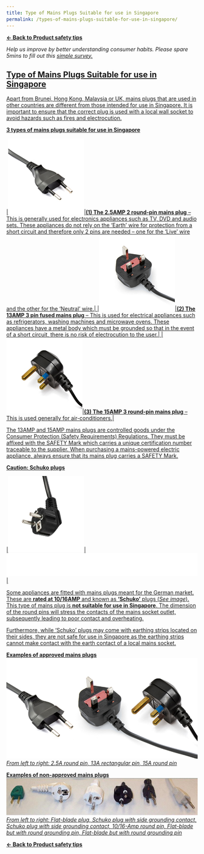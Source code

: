 ```yaml
---
title: Type of Mains Plugs Suitable for use in Singapore
permalink: /types-of-mains-plugs-suitable-for-use-in-singapore/
---
```

**[&#8592; Back to Product safety tips](/consumers/product-safety-tips/home-appliances-and-furniture)**

*Help us improve by better understanding consumer habits. Please spare 5mins to fill out this <a href = "https://form.gov.sg/63a160c3cf15ee00129a4ab4">simple survey.*

## Type of Mains Plugs Suitable for use in Singapore
Apart from Brunei, Hong Kong, Malaysia or UK, mains plugs that are used in other countries are different from those intended for use in Singapore. It is important to ensure that the correct plug is used with a local wall socket to avoid hazards such as fires and electrocution.

**3 types of mains plugs suitable for use in Singapore**

|![mains plugs 1](/images/consumers/did-you-know/types-of-mains-plugs/mains-plugs-1.jpg)|**(1) The 2.5AMP 2 round-pin mains plug** – This is generally used for electronics appliances such as TV, DVD and audio sets. These appliances do not rely on the ‘Earth’ wire for protection from a short circuit and therefore only 2 pins are needed – one for the ‘Live’ wire and the other for the ‘Neutral’ wire.|
|![mains plugs 2](/images/consumers/did-you-know/types-of-mains-plugs/mains-plugs-2.jpg)|**(2) The 13AMP 3 pin fused mains plug** – This is used for electrical appliances such as refrigerators, washing machines and microwave ovens. These appliances have a metal body which must be grounded so that in the event of a short circuit, there is no risk of electrocution to the user.|
|![mains plugs 3](/images/consumers/did-you-know/types-of-mains-plugs/mains-plugs-3.jpg)|**(3) The 15AMP 3 round-pin mains plug** – This is used generally for air-conditioners.|

The 13AMP and 15AMP mains plugs are controlled goods under the Consumer Protection (Safety Requirements) Regulations. They must be affixed with the SAFETY Mark which carries a unique certification number traceable to the supplier. When purchasing a mains-powered electric appliance, always ensure that its mains plug carries a SAFETY Mark.

**Caution: Schuko plugs**

|![mains plugs 4](/images/consumers/did-you-know/types-of-mains-plugs/mains-plugs-4.jpg)|![](/images/consumers/blank.png)|

Some appliances are fitted with mains plugs meant for the German market. These are **rated at 10/16AMP** and known as **‘Schuko’** plugs (*See image*). This type of mains plug is **not suitable for use in Singapore**. The dimension of the round pins will stress the contacts of the mains socket outlet, subsequently leading to poor contact and overheating.

Furthermore, while ‘Schuko’ plugs may come with earthing strips located on their sides, they are not safe for use in Singapore as the earthing strips cannot make contact with the earth contact of a local mains socket.

**Examples of approved mains plugs**
![mains plugs 5](/images/consumers/did-you-know/types-of-mains-plugs/mains-plugs-5.jpg)<br>
*From left to right: 2.5A round pin, 13A rectangular pin, 15A round pin*

**Examples of non-approved mains plugs**
![non approved mains plugs](/images/consumers/did-you-know/types-of-mains-plugs/non-approved-mains-plugs.jpg)<br>
*From left to right: Flat-blade plug, Schuko plug with side grounding contact, Schuko plug with side grounding contact, 10/16-Amp round pin, Flat-blade but with round grounding pin, Flat-blade but with round grounding pin*

**[&#8592; Back to Product safety tips](/consumers/product-safety-tips/home-appliances-and-furniture)**